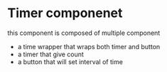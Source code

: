 # Timer componenet
this component is composed of multiple component
- a time wrapper that wraps both timer and button
- a timer that give count
- a button that will set interval of time